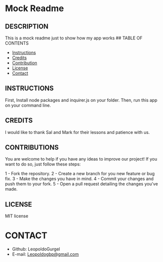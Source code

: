# Mock Readme

## DESCRIPTION
This is a mock readme just to show how my app works
    ## TABLE OF CONTENTS
* [Instructions](#instructions)
* [Credits](#credits) 
* [Contribution](#contribution)
* [License](#license)
* [Contact](#contact)


## INSTRUCTIONS
First, Install node packages and inquirer.js on your folder. Then, run this app on your command line.



## CREDITS
I would like to thank Sal and Mark for their lessons and patience with us.

## CONTRIBUTIONS
You are welcome to help if you have any ideas to improve our project! If you want to do so, just follow these steps:

1 - Fork the repository.
2 - Create a new branch for you new feature or bug fix.
3 - Make the changes you have in mind.
4 - Commit your changes and push them to your fork.
5 - Open a pull request detailing the changes you've made.
## LICENSE
MIT license

# CONTACT
* Github: LeopoldoGurgel
* E-mail: Leopoldogbp@gmail.com